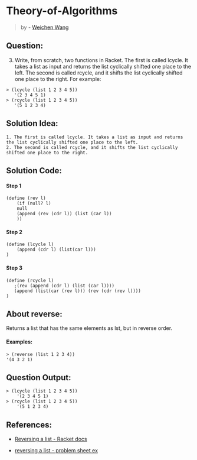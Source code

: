 # Theory-of-Algorithms
> by - [Weichen Wang](https://w326004741.github.io/)




## Question:
3. Write, from scratch, two functions in Racket. The first is called lcycle. It takes a list as input and returns the list cyclically shifted one place to the left. The second is called rcycle, and it shifts the list cyclically shifted one place to the right. For example:
```Racket
> (lcycle (list 1 2 3 4 5))
   '(2 3 4 5 1)
> (rcycle (list 1 2 3 4 5))
   '(5 1 2 3 4)
```


## Solution Idea:
```
1. The first is called lcycle. It takes a list as input and returns the list cyclically shifted one place to the left.    
2. The second is called rcycle, and it shifts the list cyclically shifted one place to the right.
```
## Solution Code:
#### Step 1
```Racket
(define (rev l)
    (if (null? l)
    null
    (append (rev (cdr l)) (list (car l)) 
    ))
```

#### Step 2
```Racket
(define (lcycle l)
    (append (cdr l) (list(car l)))
)
```

#### Step 3
```Racket
(define (rcycle l)
   ;(rev (append (cdr l) (list (car l))))
   (append (list(car (rev l))) (rev (cdr (rev l))))
)
```




## About reverse:
Returns a list that has the same elements as lst, but in reverse order.

#### Examples:
```Racket
> (reverse (list 1 2 3 4))
'(4 3 2 1)
```

## Question Output:
```Racket
> (lcycle (list 1 2 3 4 5))
    '(2 3 4 5 1)
> (rcycle (list 1 2 3 4 5))
    '(5 1 2 3 4)
```




## References: 

- [Reversing a list - Racket docs](https://docs.racket-lang.org/reference/pairs.html?q=reversing#%28def._%28%28lib._racket%2Fprivate%2Flist..rkt%29._reverse%29%29)

- [reversing a list - problem sheet ex](https://github.com/w326004741/Racket-Ex/blob/master/9.reversel.rkt)


